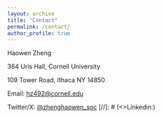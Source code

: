 ```yaml
---
layout: archive
title: "Contact"
permalink: /contact/
author_profile: true
---
```


Haowen Zheng

364 Uris Hall, Cornell University

109 Tower Road, Ithaca NY 14850

Email: hz492@cornell.edu

Twitter/X: [@zhenghaowen_soc](https://x.com/zhenghaowen_soc)
[//]: # (<>Linkedin:)

